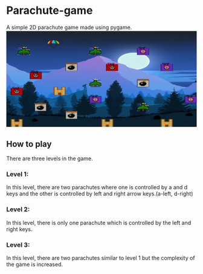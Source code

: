 # Parachute-game

A simple 2D parachute game made using pygame.
![Gameplay image](Gameplay.png)

## How to play

There are three levels in the game.

### Level 1:

In this level, there are two parachutes where one is controlled by a and d keys and the other is controlled by left and right arrow keys.(a-left, d-right)

### Level 2:

In this level, there is only one parachute which is controlled by the left and right keys.

### Level 3:

In this level, there are two parachutes similar to level 1 but the complexity of the game is increased.
